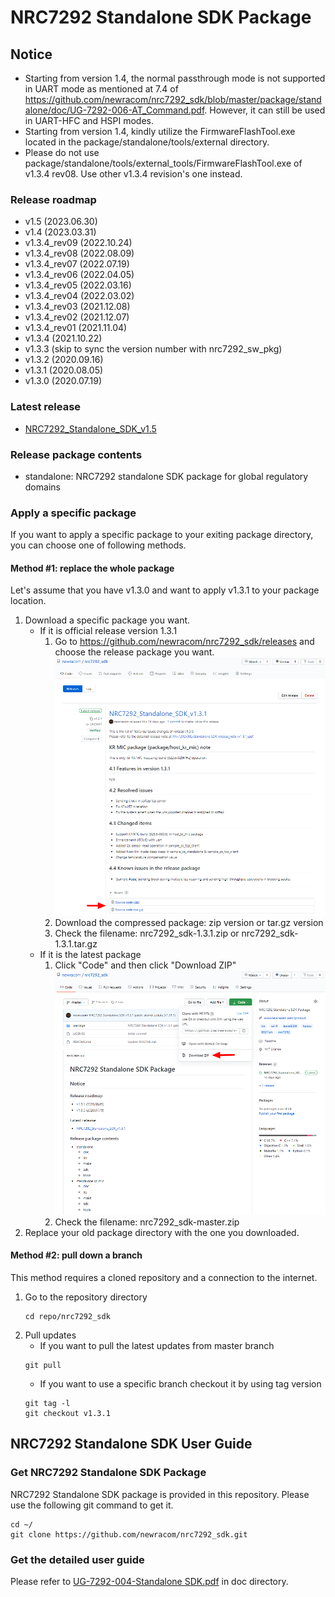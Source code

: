 # NRC7292 Standalone SDK Package

## Notice
- Starting from version 1.4, the normal passthrough mode is not supported in UART mode as mentioned at 7.4 of https://github.com/newracom/nrc7292_sdk/blob/master/package/standalone/doc/UG-7292-006-AT_Command.pdf. However, it can still be used in UART-HFC and HSPI modes.
- Starting from version 1.4, kindly utilize the FirmwareFlashTool.exe located in the package/standalone/tools/external directory.
- Please do not use package/standalone/tools/external_tools/FirmwareFlashTool.exe of v1.3.4 rev08. Use other v1.3.4 revision's one instead.

### Release roadmap
- v1.5 (2023.06.30)
- v1.4 (2023.03.31)
- v1.3.4_rev09 (2022.10.24)
- v1.3.4_rev08 (2022.08.09)
- v1.3.4_rev07 (2022.07.19)
- v1.3.4_rev06 (2022.04.05)
- v1.3.4_rev05 (2022.03.16)
- v1.3.4_rev04 (2022.03.02)
- v1.3.4_rev03 (2021.12.08)
- v1.3.4_rev02 (2021.12.07)
- v1.3.4_rev01 (2021.11.04)
- v1.3.4 (2021.10.22)
- v1.3.3 (skip to sync the version number with nrc7292_sw_pkg)
- v1.3.2 (2020.09.16)
- v1.3.1 (2020.08.05)
- v1.3.0 (2020.07.19)

### Latest release
- [NRC7292_Standalone_SDK_v1.5](https://github.com/newracom/nrc7292_sdk/releases/tag/v1.5)

### Release package contents
- standalone: NRC7292 standalone SDK package for global regulatory domains

### Apply a specific package
If you want to apply a specific package to your exiting package directory, you can choose one of following methods.
#### Method #1: replace the whole package
Let's assume that you have v1.3.0 and want to apply v1.3.1 to your package location.
1. Download a specific package you want.
   * If it is official release version 1.3.1
     1. Go to https://github.com/newracom/nrc7292_sdk/releases and choose the release package you want.
     ![sdk_release](/images/sdk_release.png)
     1. Download the compressed package: zip version or tar.gz version
     1. Check the filename: nrc7292_sdk-1.3.1.zip or nrc7292_sdk-1.3.1.tar.gz
   * If it is the latest package
     1. Click "Code" and then click "Download ZIP"
     ![sdk_latest](/images/sdk_latest.png)
     1. Check the filename: nrc7292_sdk-master.zip
1. Replace your old package directory with the one you downloaded.
#### Method #2: pull down a branch
This method requires a cloned repository and a connection to the internet.
1. Go to the repository directory
   ```
   cd repo/nrc7292_sdk
   ```
1. Pull updates
   * If you want to pull the latest updates from master branch
   ```
   git pull
   ```
   * If you want to use a specific branch checkout it by using tag version
   ```
   git tag -l
   git checkout v1.3.1
   ```

## NRC7292 Standalone SDK User Guide
### Get NRC7292 Standalone SDK Package
NRC7292 Standalone SDK package is provided in this repository. Please use the following git command to get it.
```
cd ~/
git clone https://github.com/newracom/nrc7292_sdk.git
```

### Get the detailed user guide
Please refer to [UG-7292-004-Standalone SDK.pdf](https://github.com/newracom/nrc7292_sdk/blob/master/package/standalone/doc/UG-7292-004-Standalone%20SDK.pdf) in doc directory. 
